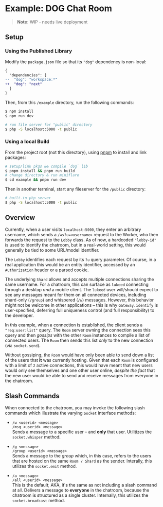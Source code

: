 # Example: DOG Chat Room

> **Note:** WIP - needs live deployment

## Setup

### Using the Published Library

Modify the `package.json` file so that its `"dog"` dependency is non-local:

```diff
{
  "dependencies": {
--  "dog": "workspace:*"
++  "dog": "next"
  }
}
```

Then, from this `/example` directory, run the following commands:

```sh
$ npm install
$ npm run dev

# run file server for "public" directory
$ php -S localhost:5000 -t public
```

### Using a local Build

From the project root (not this directory), using [pnpm](https://pnpm.io/) to install and link packages:

```sh
# setup/link pkgs && compile `dog` lib
$ pnpm install && pnpm run build
# change directory & run miniflare
$ cd example && pnpm run dev
```

Then in another terminal, start any fileserver for the `/public` directory:

```sh
# built-in php server
$ php -S localhost:5000 -t public
```

## Overview

Currently, when a user visits `localhost:5000`, they enter an arbitrary username, which sends a `/ws?u=<username>` request to the Worker, who then forwards the request to the `Lobby` class. As of now, a hardcoded `"lobby-id"` is used to identify the chatroom, but in a real-world setting, this would generally be tied to some URL/model identifier.

The `Lobby` identifies each request by its `?u` query parameter. Of course, in a real application this would be an entity identifier, accessed by an `Authorization` header or a parsed cookie.

The underlying `Shard` allows and accepts multiple connections sharing the same username. For a chatroom, this can surface as `lukeed` connecting through a desktop _and_ a mobile client. The `lukeed` user will/should expect to see any messages meant for them on all connected devices, including shard-only (`/group`) and whispered (`/w`) messages. However, this behavior might not be welcome in other applications – this is why `Gateway.identify` is user-specified, deferring full uniqueness control (and full responsibility) to the developer.

In this example, when a connection is established, the client sends a `"req:user:list"` query. The `Room` server owning the connection sees this query and then _gossips_ with the other `Room` instances to compile a list of connected users. The `Room` then sends this list _only_ to the new connection (via `socket.send`).

Without gossiping, the `Room` would have only been able to send down a list of the users that **it** was currently hosting. Given that each `Room` is configured with a limit of `2` active connections, this would have meant that new users would only see themselves and one other user online, _despite the fact_ that the new user would be able to send and receive messages from everyone in the chatroom.


## Slash Commands

When connected to the chatroom, you may invoke the following slash commands which illustrate the varying `Socket` interface methods:

* `/w <userid> <message>` <br> `/msg <userid> <message>` <br>Sends a message to a specific user – and **only** that user. Utilitizes the `socket.whisper` method.

* `/g <message>` <br> `/group <userid> <message>` <br>Sends a message to the _group_ which, in this case, refers to the users that are hosted on the same `Room / Shard` as the sender. Interally, this utilizes the `socket.emit` method.

* `/a <message>` <br> `/all <userid> <message>` <br>This is the default; AKA, it's the same as not including a slash command at all. Delivers a message to **everyone** in the chatroom, because the chatroom is structured as a single cluster. Internally, this utilizes the `socket.broadcast` method.
